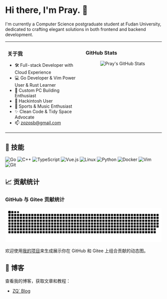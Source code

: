 # Hi there, I'm Pray. 👋

I'm currently a Computer Science postgraduate student at Fudan University, dedicated to crafting elegant solutions in both frontend and backend development. 

<table width="100%" style="border: none;">
<tr>
<td align="left" valign="top" width="50%" style="border: none;">

<h3>关于我</h3>

- 🛠️ Full-stack Developer with Cloud Experience
- 💻 Go Developer & Vim Power User & Rust Learner
- 🔧 Custom PC Building Enthusiast
- 🍎 Hackintosh User
- 🎵 Sports & Music Enthusiast
- ✨ Clean Code & Tidy Space Advocate
- 📫 [zqzqsb@gmail.com](mailto:zqzqsb@gmail.com)

</td>

<td width="50%" valign="top" style="border: none;">
<h3>GitHub Stats</h3>
<div align="center">
  <div class="stats-container" align="center">
    <picture>
      <source
        srcset="https://awesome-github-stats.azurewebsites.net/user-stats/zqzqsb?cardType=github&theme=github-dark&preferLogin=false"
        media="(prefers-color-scheme: dark)"
      />
      <source
        srcset="https://awesome-github-stats.azurewebsites.net/user-stats/zqzqsb?cardType=github&theme=default&preferLogin=false"
        media="(prefers-color-scheme: light), (prefers-color-scheme: no-preference)"
      />
      <img 
        src="https://awesome-github-stats.azurewebsites.net/user-stats/zqzqsb?cardType=github&theme=default&preferLogin=false" 
        alt="Pray's GitHub Stats" 
        width="495"
        height="195"
        loading="lazy"
      />
    </picture>
  </div>
</div>
</td>
</tr>
</table>

<h2 align="left">🚀 技能</h2>

![Go](https://img.shields.io/badge/Go-00ADD8?style=for-the-badge&logo=go&logoColor=white)
![C++](https://img.shields.io/badge/C++-00599C?style=for-the-badge&logo=cplusplus&logoColor=white)
![TypeScript](https://img.shields.io/badge/TypeScript-3178C6?style=for-the-badge&logo=typescript&logoColor=white)
![Vue.js](https://img.shields.io/badge/Vue.js-4FC08D?style=for-the-badge&logo=vue-dot-js&logoColor=white)
![Linux](https://img.shields.io/badge/Linux-FCC624?style=for-the-badge&logo=linux&logoColor=black)
![Python](https://img.shields.io/badge/Python-3776AB?style=for-the-badge&logo=python&logoColor=white)
![Docker](https://img.shields.io/badge/Docker-2496ED?style=for-the-badge&logo=docker&logoColor=white)
![Vim](https://img.shields.io/badge/Vim-019733?style=for-the-badge&logo=vim&logoColor=white)
![Git](https://img.shields.io/badge/Git-F05032?style=for-the-badge&logo=git&logoColor=white)

<h2 align="left">📈 贡献统计</h2>

### GitHub 与 Gitee 贡献统计

<picture>
  <source media="(prefers-color-scheme: dark)" srcset="https://github.com/Zqzqsb/Zqzqsb/blob/output/github-snake-dark.svg" />
  <source media="(prefers-color-scheme: light)" srcset="https://github.com/Zqzqsb/Zqzqsb/blob/output/github-snake.svg" />
  <img alt="github-snake" src="https://github.com/Zqzqsb/Zqzqsb/blob/output/github-snake.svg" />
</picture>

欢迎使用[我的项目](https://github.com/Zqzqsb/MultiSourceSnake)来生成展示你在 GitHub 和 Gitee 上组合贡献的动态图。

<h2 align="left">📝 博客</h2>

查看我的博客，获取文章和教程：

- [ZQ` Blog](https://blog.zqzqsb.cn)
